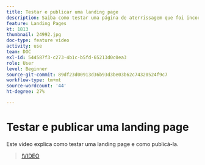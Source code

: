 ```yaml
---
title: Testar e publicar uma landing page
description: Saiba como testar uma página de aterrissagem que foi incorporada no Adobe Campaign Standard e como publicá-la.
feature: Landing Pages
kt: 1813
thumbnail: 24992.jpg
doc-type: feature video
activity: use
team: DOC
exl-id: 544587f3-c273-4b1c-b5fd-65213d0c0ea3
role: User
level: Beginner
source-git-commit: 89df23d00913d36b93d3be03b62c74320524f9c7
workflow-type: tm+mt
source-wordcount: '44'
ht-degree: 27%

---
```


# Testar e publicar uma landing page

Este vídeo explica como testar uma landing page e como publicá-la.

>[!VIDEO](https://video.tv.adobe.com/v/24092?quality=12&learn=on)
